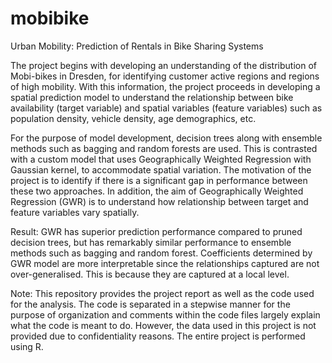 # mobibike
Urban Mobility: Prediction of Rentals in Bike Sharing Systems

The project begins with developing an understanding of the distribution of Mobi-bikes in Dresden, for identifying customer active regions and regions of high mobility. With this information, the project proceeds in developing a spatial prediction model to understand the relationship between bike availability (target variable) and spatial variables (feature variables) such as population density, vehicle density, age demographics, etc.

For the purpose of model development, decision trees along with ensemble methods such as bagging and random forests are used. This is contrasted with a custom model that uses Geographically Weighted Regression with Gaussian kernel, to accommodate spatial variation. The motivation of the project is to identify if there is a significant gap in performance between these two approaches. In addition, the aim of Geographically Weighted Regression (GWR) is to understand how relationship between target and feature variables vary spatially.

Result:
GWR has superior prediction performance compared to pruned decision trees, but has remarkably similar performance to ensemble methods such as bagging and random forest. Coefficients determined by GWR model are more interpretable since the relationships captured are not over-generalised. This is because they are captured at a local level.

Note:
This repository provides the project report as well as the code used for the analysis. The code is separated in a stepwise manner for the purpose of organization and comments within the code files largely explain what the code is meant to do. However, the data used in this project is not provided due to confidentiality reasons. The entire project is performed using R.
